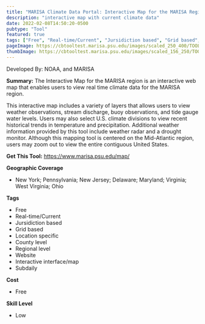 ```yaml
---
title: "MARISA Climate Data Portal: Interactive Map for the MARISA Region"
description: "interactive map with current climate data"
date: 2022-02-08T14:50:20-0500
pubtype: "Tool"
featured: true
tags: ["Free", "Real-time/Current", "Jursidiction based", "Grid based", "Location specific", "County level", "Regional level", "Website", "Interactive interface/map", "Subdaily"]
pageImage: https://cbtooltest.marisa.psu.edu/images/scaled_250_400/TOOLID_13.1_ScreenCapture-1.png
thumbImage: https://cbtooltest.marisa.psu.edu/images/scaled_156_250/TOOLID_13.1_ScreenCapture-1.png
---
```

Developed By: NOAA, and MARISA

**Summary:** The Interactive Map for the MARISA region is an interactive web map that enables users to view real time climate data for the MARISA region.

This interactive map includes a variety of layers that allows users to view weather observations, stream discharge, buoy observations, and tide gauge water levels. Users may also select U.S. climate divisions to view recent historical trends in temperature and precipitation. Additional weather information provided by this tool include weather radar and a drought monitor. Although this mapping tool is centered on the Mid-Atlantic region, users may zoom out to view the entire contiguous United States. 

__**Get This Tool:**__ https://www.marisa.psu.edu/map/

__**Geographic Coverage**__
- New York; Pennsylvania; New Jersey; Delaware; Maryland; Virginia; West Virginia; Ohio

__**Tags**__
-  Free
-  Real-time/Current
-  Jursidiction based
-  Grid based
-  Location specific
-  County level
-  Regional level
-  Website
-  Interactive interface/map
-  Subdaily

__**Cost**__
- Free

__**Skill Level**__
- Low
